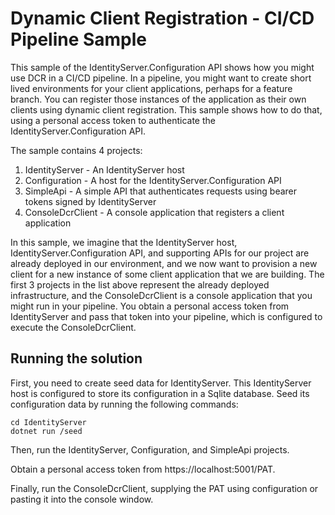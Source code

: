 # Dynamic Client Registration - CI/CD Pipeline Sample

This sample of the IdentityServer.Configuration API shows how you might use DCR in a CI/CD pipeline. In a pipeline, you might want to create short lived environments for your client applications, perhaps for a feature branch. You can register those instances of the application as their own clients using dynamic client registration. This sample shows how to do that, using a personal access token to authenticate the IdentityServer.Configuration API.

The sample contains 4 projects:

1. IdentityServer - An IdentityServer host
2. Configuration - A host for the IdentityServer.Configuration API
3. SimpleApi - A simple API that authenticates requests using bearer tokens signed by IdentityServer
4. ConsoleDcrClient - A console application that registers a client application

In this sample, we imagine that the IdentityServer host, IdentityServer.Configuration API, and supporting APIs for our project are already deployed in our environment, and we now want to provision a new client for a new instance of some client application that we are building. The first 3 projects in the list above represent the already deployed infrastructure, and the ConsoleDcrClient is a console application that you might run in your pipeline. You obtain a personal access token from IdentityServer and pass that token into your pipeline, which is configured to execute the ConsoleDcrClient.

## Running the solution

First, you need to create seed data for IdentityServer. This IdentityServer host is configured to store its configuration in a Sqlite database. Seed its configuration data by running the following commands:

```
cd IdentityServer
dotnet run /seed
```

Then, run the IdentityServer, Configuration, and SimpleApi projects.

Obtain a personal access token from https://localhost:5001/PAT.

Finally, run the ConsoleDcrClient, supplying the PAT using configuration or pasting it into the console window.

